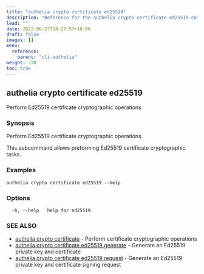 ```yaml
---
title: "authelia crypto certificate ed25519"
description: "Reference for the authelia crypto certificate ed25519 command."
lead: ""
date: 2022-06-27T18:27:57+10:00
draft: false
images: []
menu:
  reference:
    parent: "cli-authelia"
weight: 330
toc: true
---
```


## authelia crypto certificate ed25519

Perform Ed25519 certificate cryptographic operations

### Synopsis

Perform Ed25519 certificate cryptographic operations.

This subcommand allows preforming Ed25519 certificate cryptographic tasks.

### Examples

```
authelia crypto certificate ed25519 --help
```

### Options

```
  -h, --help   help for ed25519
```

### SEE ALSO

* [authelia crypto certificate](authelia_crypto_certificate.md)	 - Perform certificate cryptographic operations
* [authelia crypto certificate ed25519 generate](authelia_crypto_certificate_ed25519_generate.md)	 - Generate an Ed25519 private key and certificate
* [authelia crypto certificate ed25519 request](authelia_crypto_certificate_ed25519_request.md)	 - Generate an Ed25519 private key and certificate signing request

